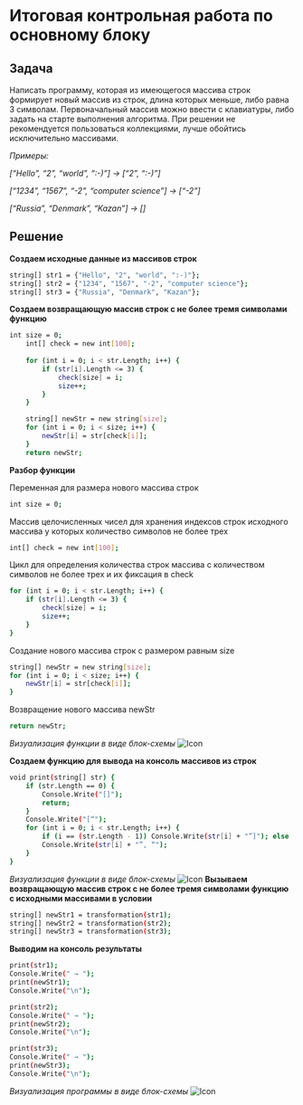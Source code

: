 # Итоговая контрольная работа по основному блоку

## Задача
Написать программу, которая из имеющегося массива строк формирует новый массив из строк, длина которых меньше, либо равна 3 символам. Первоначальный массив можно ввести с клавиатуры, либо задать на старте выполнения алгоритма. При решении не рекомендуется пользоваться коллекциями, лучше обойтись исключительно массивами.

*Примеры:*

*[“Hello”, “2”, “world”, “:-)”] → [“2”, “:-)”]*

*[“1234”, “1567”, “-2”, “computer science”] → [“-2”]*

*[“Russia”, “Denmark”, “Kazan”] → []*

## Решение

**Создаем исходные данные из массивов строк**
```sh
string[] str1 = {"Hello", "2", "world", ":-)"};
string[] str2 = {"1234", "1567", "-2", "computer science"};
string[] str3 = {"Russia", "Denmark", "Kazan"};
```

**Создаем возвращающую массив строк с не более тремя символами функцию**
```sh
int size = 0;
    int[] check = new int[100];
    
    for (int i = 0; i < str.Length; i++) {
        if (str[i].Length <= 3) {
            check[size] = i;
            size++;
        }
    }

    string[] newStr = new string[size];
    for (int i = 0; i < size; i++) {
        newStr[i] = str[check[i]];
    }
    return newStr;
```
**Разбор функции**

Переменная для размера нового массива строк
```sh
int size = 0;
```
Массив целочисленных чисел для хранения индексов строк исходного массива у которых количество символов не более трех
```sh
int[] check = new int[100];
```
Цикл для определения количества строк массива с количеством символов не более трех и их фиксация в check
```sh
for (int i = 0; i < str.Length; i++) {
    if (str[i].Length <= 3) {
        check[size] = i;
        size++;
    }
}
```
Создание нового массива строк с размером равным size
```sh
string[] newStr = new string[size];
for (int i = 0; i < size; i++) {
    newStr[i] = str[check[i]];
}
```
Возвращение нового массива newStr
```sh
return newStr;
```
*Визуализация функции в виде блок-схемы*
![Icon](/scheme_func1.png)

**Создаем функцию для вывода на консоль массивов из строк**
```sh
void print(string[] str) {
    if (str.Length == 0) {
        Console.Write("[]");
        return;
    }
    Console.Write("[“");
    for (int i = 0; i < str.Length; i++) {
        if (i == (str.Length - 1)) Console.Write(str[i] + "”]"); else
        Console.Write(str[i] + "”, “");
    }
} 
```
*Визуализация функции в виде блок-схемы*
![Icon](/scheme_func2.png)
**Вызываем возвращающую массив строк с не более тремя символами функцию с исходными массивами в условии**
```sh
string[] newStr1 = transformation(str1);
string[] newStr2 = transformation(str2);
string[] newStr3 = transformation(str3);
```

**Выводим на консоль результаты**
```sh
print(str1);
Console.Write(" → ");
print(newStr1);
Console.Write("\n");

print(str2);
Console.Write(" → ");
print(newStr2);
Console.Write("\n");

print(str3);
Console.Write(" → ");
print(newStr3);
Console.Write("\n");
```
*Визуализация программы в виде блок-схемы*
![Icon](/scheme_main.png)